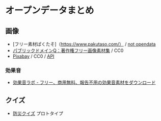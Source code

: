 # オープンデータまとめ

## 画像

- [フリー素材ぱくたそ]（https://www.pakutaso.com/） / <a href=https://www.pakutaso.com/userpolicy.html>not opendata</a>
- [パブリックドメインQ：著作権フリー画像素材集](https://publicdomainq.net/) / CC0
- [Pixabay](https://pixabay.com/ja/) / CC0 / <a href=https://github.com/code4fukui/PixabayAPI/>API</a>

### 効果音

- [効果音ラボ - フリー、商用無料、報告不用の効果音素材をダウンロード](https://soundeffect-lab.info/)

## クイズ

- [防災クイズ](https://github.com/jigintern/2021-summer-2-b/tree/main/_data) プロトタイプ

